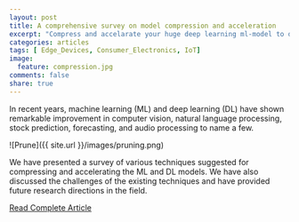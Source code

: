 ```yaml
---
layout: post
title: A comprehensive survey on model compression and acceleration 
excerpt: "Compress and accelarate your huge deep learning ml-model to deploy in resource constraints devices."
categories: articles
tags: [ Edge_Devices, Consumer_Electronics, IoT]
image:
  feature: compression.jpg
comments: false
share: true
---
```


In recent years, machine learning (ML) and deep learning (DL) have shown remarkable improvement in computer vision, natural language processing, stock prediction, forecasting, and audio processing to name a few.

![Prune]({{ site.url }}/images/pruning.png)

We have presented a survey of various techniques suggested for compressing and accelerating the ML and DL models. We have also discussed the challenges of the existing techniques and have provided future research directions in the field.
<div markdown="0"><a href="https://link.springer.com/article/10.1007/s10462-020-09816-7" class="btn">Read Complete Article</a></div>
